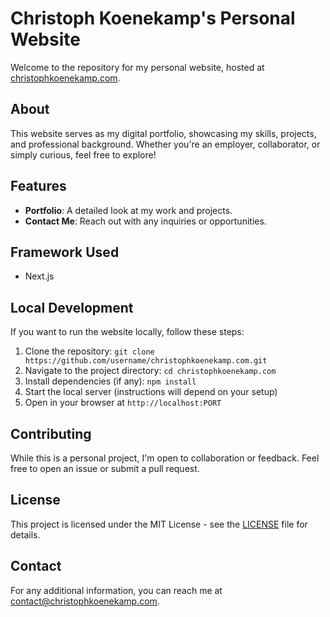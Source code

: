 # Christoph Koenekamp's Personal Website

Welcome to the repository for my personal website, hosted at [christophkoenekamp.com](http://www.christophkoenekamp.com).

## About

This website serves as my digital portfolio, showcasing my skills, projects, and professional background. Whether you're an employer, collaborator, or simply curious, feel free to explore!

## Features

- **Portfolio**: A detailed look at my work and projects.
- **Contact Me**: Reach out with any inquiries or opportunities.

## Framework Used

- Next.js

## Local Development

If you want to run the website locally, follow these steps:

1. Clone the repository: `git clone https://github.com/username/christophkoenekamp.com.git`
2. Navigate to the project directory: `cd christophkoenekamp.com`
3. Install dependencies (if any): `npm install`
4. Start the local server (instructions will depend on your setup)
5. Open in your browser at `http://localhost:PORT`

## Contributing

While this is a personal project, I'm open to collaboration or feedback. Feel free to open an issue or submit a pull request.

## License

This project is licensed under the MIT License - see the [LICENSE](LICENSE) file for details.

## Contact

For any additional information, you can reach me at [contact@christophkoenekamp.com](mailto:contact@christophkoenekamp.com).

